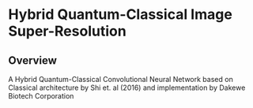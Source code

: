 # Hybrid Quantum-Classical Image Super-Resolution

## Overview

A Hybrid Quantum-Classical Convolutional Neural Network based on Classical architecture by Shi et. al (2016) and implementation by Dakewe Biotech Corporation
